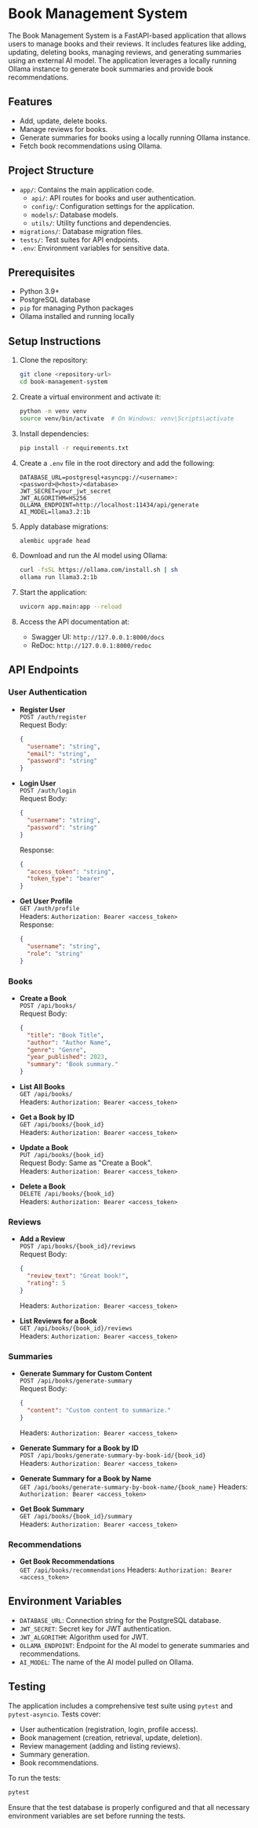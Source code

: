 # Book Management System

The Book Management System is a FastAPI-based application that allows users to manage books and their reviews. It includes features like adding, updating, deleting books, managing reviews, and generating summaries using an external AI model. The application leverages a locally running Ollama instance to generate book summaries and provide book recommendations.

## Features

- Add, update, delete books.
- Manage reviews for books.
- Generate summaries for books using a locally running Ollama instance.
- Fetch book recommendations using Ollama.

## Project Structure

- `app/`: Contains the main application code.
  - `api/`: API routes for books and user authentication.
  - `config/`: Configuration settings for the application.
  - `models/`: Database models.
  - `utils/`: Utility functions and dependencies.
- `migrations/`: Database migration files.
- `tests/`: Test suites for API endpoints.
- `.env`: Environment variables for sensitive data.

## Prerequisites

- Python 3.9+
- PostgreSQL database
- `pip` for managing Python packages
- Ollama installed and running locally

## Setup Instructions

1. Clone the repository:
   ```bash
   git clone <repository-url>
   cd book-management-system
   ```

2. Create a virtual environment and activate it:
   ```bash
   python -m venv venv
   source venv/bin/activate  # On Windows: venv\Scripts\activate
   ```

3. Install dependencies:
   ```bash
   pip install -r requirements.txt
   ```

4. Create a `.env` file in the root directory and add the following:
   ```dotenv
   DATABASE_URL=postgresql+asyncpg://<username>:<password>@<host>/<database>
   JWT_SECRET=your_jwt_secret
   JWT_ALGORITHM=HS256
   OLLAMA_ENDPOINT=http://localhost:11434/api/generate
   AI_MODEL=llama3.2:1b
   ```

5. Apply database migrations:
   ```bash
   alembic upgrade head
   ```

6. Download and run the AI model using Ollama:
   ```bash
   curl -fsSL https://ollama.com/install.sh | sh
   ollama run llama3.2:1b
   ```

7. Start the application:
   ```bash
   uvicorn app.main:app --reload
   ```

8. Access the API documentation at:
   - Swagger UI: `http://127.0.0.1:8000/docs`
   - ReDoc: `http://127.0.0.1:8000/redoc`

## API Endpoints

### User Authentication

- **Register User**  
  `POST /auth/register`  
  Request Body:
  ```json
  {
    "username": "string",
    "email": "string",
    "password": "string"
  }
  ```

- **Login User**  
  `POST /auth/login`  
  Request Body:
  ```json
  {
    "username": "string",
    "password": "string"
  }
  ```
  Response:
  ```json
  {
    "access_token": "string",
    "token_type": "bearer"
  }
  ```

- **Get User Profile**  
  `GET /auth/profile`  
  Headers: `Authorization: Bearer <access_token>`  
  Response:
  ```json
  {
    "username": "string",
    "role": "string"
  }
  ```

### Books

- **Create a Book**  
  `POST /api/books/`  
  Request Body:
  ```json
  {
    "title": "Book Title",
    "author": "Author Name",
    "genre": "Genre",
    "year_published": 2023,
    "summary": "Book summary."
  }
  ```

- **List All Books**  
  `GET /api/books/`  
  Headers: `Authorization: Bearer <access_token>`

- **Get a Book by ID**  
  `GET /api/books/{book_id}`  
  Headers: `Authorization: Bearer <access_token>`

- **Update a Book**  
  `PUT /api/books/{book_id}`  
  Request Body: Same as "Create a Book".  
  Headers: `Authorization: Bearer <access_token>`

- **Delete a Book**  
  `DELETE /api/books/{book_id}`  
  Headers: `Authorization: Bearer <access_token>`

### Reviews

- **Add a Review**  
  `POST /api/books/{book_id}/reviews`  
  Request Body:
  ```json
  {
    "review_text": "Great book!",
    "rating": 5
  }
  ```
  Headers: `Authorization: Bearer <access_token>`

- **List Reviews for a Book**  
  `GET /api/books/{book_id}/reviews`  
   Headers: `Authorization: Bearer <access_token>`

### Summaries

- **Generate Summary for Custom Content**  
  `POST /api/books/generate-summary`  
  Request Body:
  ```json
  {
    "content": "Custom content to summarize."
  }
  ```
   Headers: `Authorization: Bearer <access_token>`

- **Generate Summary for a Book by ID**  
  `POST /api/books/generate-summary-by-book-id/{book_id}`  
   Headers: `Authorization: Bearer <access_token>`

- **Generate Summary for a Book by Name**  
 `GET /api/books/generate-summary-by-book-name/{book_name}`
   Headers: `Authorization: Bearer <access_token>`

- **Get Book Summary**  
  `GET /api/books/{book_id}/summary`  
   Headers: `Authorization: Bearer <access_token>`

### Recommendations
- **Get Book Recommendations**  
  `GET /api/books/recommendations`
   Headers: `Authorization: Bearer <access_token>`

## Environment Variables

- `DATABASE_URL`: Connection string for the PostgreSQL database.
- `JWT_SECRET`: Secret key for JWT authentication.
- `JWT_ALGORITHM`: Algorithm used for JWT.
- `OLLAMA_ENDPOINT`: Endpoint for the AI model to generate summaries and recommendations.
- `AI_MODEL`: The name of the AI model pulled on Ollama.

## Testing

The application includes a comprehensive test suite using `pytest` and `pytest-asyncio`. Tests cover:

- User authentication (registration, login, profile access).
- Book management (creation, retrieval, update, deletion).
- Review management (adding and listing reviews).
- Summary generation.
- Book recommendations.

To run the tests:

```bash
pytest
```

Ensure that the test database is properly configured and that all necessary environment variables are set before running the tests.